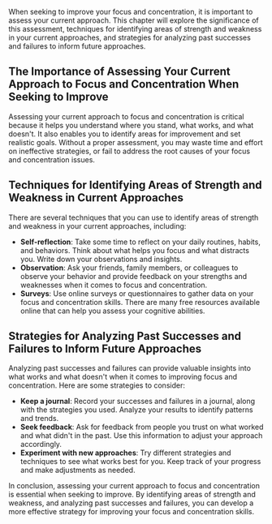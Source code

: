 
When seeking to improve your focus and concentration, it is important to assess your current approach. This chapter will explore the significance of this assessment, techniques for identifying areas of strength and weakness in your current approaches, and strategies for analyzing past successes and failures to inform future approaches.

The Importance of Assessing Your Current Approach to Focus and Concentration When Seeking to Improve
----------------------------------------------------------------------------------------------------

Assessing your current approach to focus and concentration is critical because it helps you understand where you stand, what works, and what doesn't. It also enables you to identify areas for improvement and set realistic goals. Without a proper assessment, you may waste time and effort on ineffective strategies, or fail to address the root causes of your focus and concentration issues.

Techniques for Identifying Areas of Strength and Weakness in Current Approaches
-------------------------------------------------------------------------------

There are several techniques that you can use to identify areas of strength and weakness in your current approaches, including:

* **Self-reflection**: Take some time to reflect on your daily routines, habits, and behaviors. Think about what helps you focus and what distracts you. Write down your observations and insights.
* **Observation**: Ask your friends, family members, or colleagues to observe your behavior and provide feedback on your strengths and weaknesses when it comes to focus and concentration.
* **Surveys**: Use online surveys or questionnaires to gather data on your focus and concentration skills. There are many free resources available online that can help you assess your cognitive abilities.

Strategies for Analyzing Past Successes and Failures to Inform Future Approaches
--------------------------------------------------------------------------------

Analyzing past successes and failures can provide valuable insights into what works and what doesn't when it comes to improving focus and concentration. Here are some strategies to consider:

* **Keep a journal**: Record your successes and failures in a journal, along with the strategies you used. Analyze your results to identify patterns and trends.
* **Seek feedback**: Ask for feedback from people you trust on what worked and what didn't in the past. Use this information to adjust your approach accordingly.
* **Experiment with new approaches**: Try different strategies and techniques to see what works best for you. Keep track of your progress and make adjustments as needed.

In conclusion, assessing your current approach to focus and concentration is essential when seeking to improve. By identifying areas of strength and weakness, and analyzing past successes and failures, you can develop a more effective strategy for improving your focus and concentration skills.
